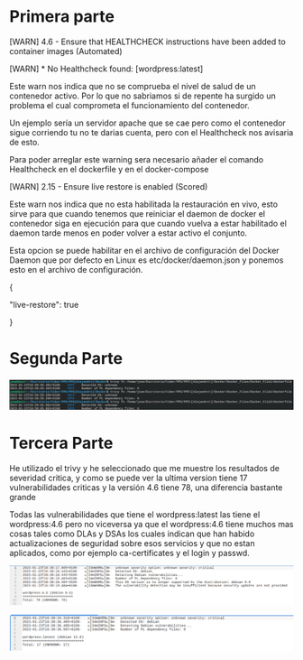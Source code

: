# Primera parte 

[WARN] 4.6 - Ensure that HEALTHCHECK instructions have been added to container
images (Automated) 

[WARN]      * No Healthcheck found: [wordpress:latest]

Este warn nos indica que no se comprueba el nivel de salud de un contenedor activo. Por lo que no sabriamos si de repente ha surgido un problema el cual comprometa el funcionamiento del contenedor. 

Un ejemplo sería un servidor apache que se cae pero como el contenedor sigue corriendo tu no te darias cuenta, pero con el Healthcheck nos avisaria de esto.

Para poder arreglar este warning sera necesario añader el comando Healthcheck en el dockerfile y en el docker-compose 	

[WARN] 2.15 - Ensure live restore is enabled (Scored)

Este warn nos indica que no esta habilitada la restauración en vivo, esto sirve para que cuando tenemos que reiniciar el daemon de docker el contenedor siga en ejecución para que cuando vuelva a estar habilitado el daemon tarde menos en poder volver a estar activo el conjunto.
	
    
Esta opcion se puede habilitar en el archivo de configuración del Docker Daemon que por defecto en Linux es etc/docker/daemon.json y ponemos esto en el archivo de configuración.


{

  "live-restore": true

}


# Segunda Parte

![papa](trivy_dockerfile.png)




# Tercera Parte
He utilizado el trivy y he seleccionado que me muestre los resultados de severidad critica, y como se puede ver la ultima version tiene 17 vulnerabilidades criticas y la versión 4.6 tiene 78, una diferencia bastante grande


Todas las vulnerabilidades que tiene el wordpress:latest las tiene el wordpress:4.6 pero no viceversa ya que el wordpress:4.6 tiene muchos mas cosas tales como DLAs y DSAs los cuales indican que han habido actualizaciones de seguridad sobre esos servicios y que no estan aplicados, como por ejemplo ca-certificates y el login y passwd.


![Esta de aqui es el wordpress:4.6](kate_4.6.png)

![Esta de aqui es el wordpress:latest](kata_latest.png)
